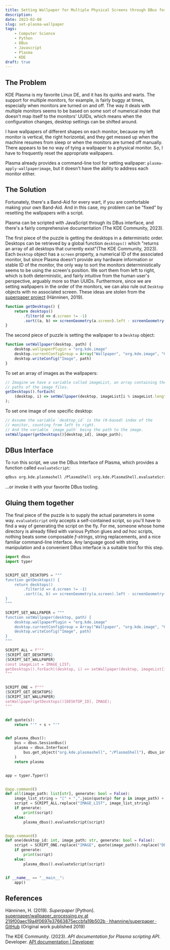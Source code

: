 ```yaml
---
title: Setting Wallpaper for Multiple Physical Screens through DBus for KDE Plasma
description: 
date: 2023-02-08
slug: set-plasma-wallpaper
tags:
    - Computer Science
    - Python
    - DBus
    - Javascript
    - Plasma
    - KDE
draft: true
---
```


## The Problem

KDE Plasma is my favorite Linux DE, and it has its quirks and warts.
The support for multiple monitors, for example, is fairly buggy at times,
especially when monitors are turned on and off.
The way it deals with multiple monitors seems to be based on some sort of
numerical index that doesn't map itself to the monitors' UUIDs, which means
when the configuration changes, desktop settings can be shifted around.

I have wallpapers of different shapes on each monitor, because my left
monitor is vertical, the right horizontal, and they get messed up when
the machine resumes from sleep or when the monitors are turned off manually.
There appears to be no way of tying a wallpaper to a physical monitor. So, I have
to frequently reset the appropriate wallpapers.

Plasma already provides a command-line tool for setting wallpaper:
`plasma-apply-wallpaperimage`, but it doesn't have the ability to address each
monitor either.

## The Solution

Fortunately, there's a Band-Aid for every wart, if you are comfortable making
your own Band-Aid. And in this case, my problem can be "fixed" by resetting
the wallpapers with a script.

Plasma can be scripted with JavaScript through its DBus interface, and there's
a fairly comprehensive documentation (The KDE Community, 2023).

The first piece of the puzzle is getting the desktops in a deterministic order.
Desktops can be retrieved by a global function `desktops()` which "returns an 
array of all desktops that currently exist"(The KDE Community, 2023).
Each `Desktop` object has a `screen` property, a numerical ID of the 
associated monitor, but since Plasma doesn't provide any hardware information or
stable ID of the monitor, the only way to sort the monitors deterministically
seems to be using the screen's position.
We sort them from left to right, which is both deterministic, and fairly
intuitive from the human user's perspective, arguably more so than UUIDs.
Furthermore, since we are setting wallpapers in the order of the monitors, we
can also rule out `Desktop` objects with no associated screen.
These ideas are stolen from the
[superpaper project](https://github.com/hhannine/superpaper/blob/219f00aec19a4f0697e37663875eccbfa19b502b/superpaper/wallpaper_processing.py#L687)
(Hänninen, 2019).

```javascript
function getDesktops() {
    return desktops()
        .filter(d => d.screen != -1)
        .sort((a, b) => screenGeometry(a.screen).left - screenGeometry(b.screen).left);
}
```

The second piece of puzzle is setting the wallpaper to a `Desktop` object: 

```javascript
function setWallpaper(desktop, path) {
    desktop.wallpaperPlugin = "org.kde.image"
    desktop.currentConfigGroup = Array("Wallpaper", "org.kde.image", "General")
    desktop.writeConfig("Image", path)
}
```

To set an array of images as the wallpapers:

```javascript
// Imagine we have a variable called imageList, an array containing the 
// paths of the image files.
getDesktops().forEach(
    (desktop, i) => setWallpaper(desktop, imageList[i % imageList.length])
);
```

To set one image of one specific desktop:

```javascript
// Assume the variable `desktop_id` is the (0-based) index of the
// monitor, counting from left to right.
// And the variable `image_path` being the path to the image.
setWallpaper(getDesktops()[desktop_id], image_path);
```

## DBus Interface

To run this script, we use the DBus Interface of Plasma, which provides a function
called `evaluateScript`:

```sh
qdbus org.kde.plasmashell /PlasmaShell org.kde.PlasmaShell.evaluateScript "..."
```

...or invoke it with your favorite DBus tooling.


## Gluing them together

The final piece of the puzzle is to supply the actual parameters in some way.
`evaluateScript` only accepts a self-contained script, so you'll have to find a
way of generating the script on the fly.
For me, someone whose home directory is already filled with various Python
glues and _ad hoc_ scripts, nothing beats some composable _f-strings_, string
replacements, and a nice familiar command-line interface.
Any language good with string manipulation and a convenient DBus interface is
a suitable tool for this step.


```python
import dbus
import typer


SCRIPT_GET_DESKTOPS = """
function getDesktops() {
    return desktops()
        .filter(d => d.screen != -1)
        .sort((a, b) => screenGeometry(a.screen).left - screenGeometry(b.screen).left);
}
"""

SCRIPT_SET_WALLPAPER = """
function setWallpaper(desktop, path) {
    desktop.wallpaperPlugin = "org.kde.image"
    desktop.currentConfigGroup = Array("Wallpaper", "org.kde.image", "General")
    desktop.writeConfig("Image", path)
}
"""

SCRIPT_ALL = f"""
{SCRIPT_GET_DESKTOPS}
{SCRIPT_SET_WALLPAPER}
const imageList = IMAGE_LIST;
getDesktops().forEach((desktop, i) => setWallpaper(desktop, imageList[i % imageList.length]));
"""


SCRIPT_ONE = f"""
{SCRIPT_GET_DESKTOPS}
{SCRIPT_SET_WALLPAPER}
setWallpaper(getDesktops()[DESKTOP_ID], IMAGE);
"""


def quote(s):
    return "'" + s + "'"


def plasma_dbus():
    bus = dbus.SessionBus()
    plasma = dbus.Interface(
        bus.get_object("org.kde.plasmashell", "/PlasmaShell"), dbus_interface="org.kde.PlasmaShell"
    )
    return plasma


app = typer.Typer()


@app.command()
def all(image_path: list[str], generate: bool = False):
    image_list_string = "[" + ",".join(quote(p) for p in image_path) + "]"
    script = SCRIPT_ALL.replace("IMAGE_LIST", image_list_string)
    if generate:
        print(script)
    else:
        plasma_dbus().evaluateScript(script)


@app.command()
def one(desktop_id: int, image_path: str, generate: bool = False):
    script = SCRIPT_ONE.replace("IMAGE", quote(image_path)).replace("DESKTOP_ID", str(desktop_id))
    if generate:
        print(script)
    else:
        plasma_dbus().evaluateScript(script)


if __name__ == "__main__":
    app()
```


## References

Hänninen, H. (2019). *Superpaper* [Python]. [superpaper/wallpaper_processing.py at 219f00aec19a4f0697e37663875eccbfa19b502b · hhannine/superpaper · GitHub](https://github.com/hhannine/superpaper/blob/219f00aec19a4f0697e37663875eccbfa19b502b/superpaper/wallpaper_processing.py) (Original work published 2019)

The KDE Community. (2023). *API documentation for Plasma scripting API*. Developer. [API documentation | Developer](https://develop.kde.org/docs/extend/plasma/scripting/api/)